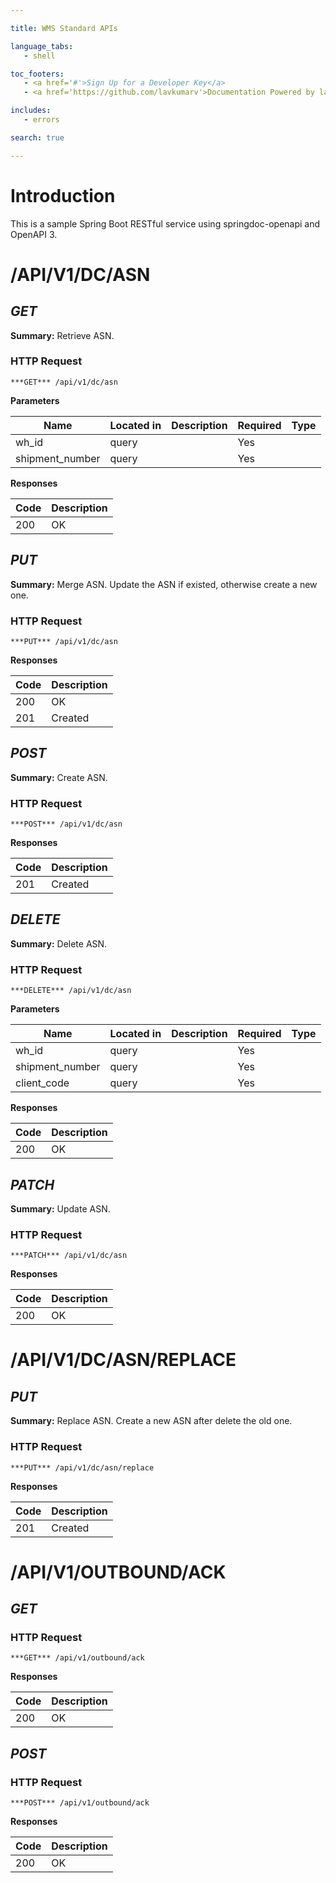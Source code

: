 ```yaml
--- 

title: WMS Standard APIs 

language_tabs: 
   - shell 

toc_footers: 
   - <a href='#'>Sign Up for a Developer Key</a> 
   - <a href='https://github.com/lavkumarv'>Documentation Powered by lav</a> 

includes: 
   - errors 

search: true 

--- 
```


# Introduction 

This is a sample Spring Boot RESTful service using springdoc-openapi and OpenAPI 3. 

# /API/V1/DC/ASN
## ***GET*** 

**Summary:** Retrieve ASN.

### HTTP Request 
`***GET*** /api/v1/dc/asn` 

**Parameters**

| Name | Located in | Description | Required | Type |
| ---- | ---------- | ----------- | -------- | ---- |
| wh_id | query |  | Yes |  |
| shipment_number | query |  | Yes |  |

**Responses**

| Code | Description |
| ---- | ----------- |
| 200 | OK |

## ***PUT*** 

**Summary:** Merge ASN. Update the ASN if existed, otherwise create a new one.

### HTTP Request 
`***PUT*** /api/v1/dc/asn` 

**Responses**

| Code | Description |
| ---- | ----------- |
| 200 | OK |
| 201 | Created |

## ***POST*** 

**Summary:** Create ASN.

### HTTP Request 
`***POST*** /api/v1/dc/asn` 

**Responses**

| Code | Description |
| ---- | ----------- |
| 201 | Created |

## ***DELETE*** 

**Summary:** Delete ASN.

### HTTP Request 
`***DELETE*** /api/v1/dc/asn` 

**Parameters**

| Name | Located in | Description | Required | Type |
| ---- | ---------- | ----------- | -------- | ---- |
| wh_id | query |  | Yes |  |
| shipment_number | query |  | Yes |  |
| client_code | query |  | Yes |  |

**Responses**

| Code | Description |
| ---- | ----------- |
| 200 | OK |

## ***PATCH*** 

**Summary:** Update ASN.

### HTTP Request 
`***PATCH*** /api/v1/dc/asn` 

**Responses**

| Code | Description |
| ---- | ----------- |
| 200 | OK |

# /API/V1/DC/ASN/REPLACE
## ***PUT*** 

**Summary:** Replace ASN. Create a new ASN after delete the old one.

### HTTP Request 
`***PUT*** /api/v1/dc/asn/replace` 

**Responses**

| Code | Description |
| ---- | ----------- |
| 201 | Created |

# /API/V1/OUTBOUND/ACK
## ***GET*** 

### HTTP Request 
`***GET*** /api/v1/outbound/ack` 

**Responses**

| Code | Description |
| ---- | ----------- |
| 200 | OK |

## ***POST*** 

### HTTP Request 
`***POST*** /api/v1/outbound/ack` 

**Responses**

| Code | Description |
| ---- | ----------- |
| 200 | OK |

<!-- Converted with the swagger-to-slate https://github.com/lavkumarv/swagger-to-slate -->

